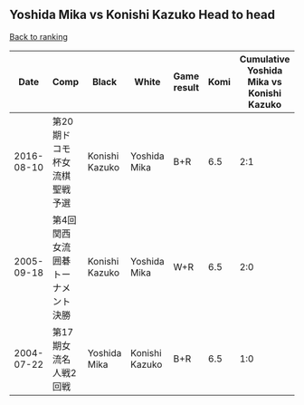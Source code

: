 ## Yoshida Mika vs Konishi Kazuko Head to head

[Back to ranking](../../index.md)




| **Date** | **Comp** | **Black** | **White** | **Game result** | **Komi** | **Cumulative Yoshida Mika vs Konishi Kazuko** | **Yoshida Mika streak** | **Konishi Kazuko streak** | 
| --- | --- | --- | --- | --- | --- | --- | --- | --- |
| 2016-08-10 | 第20期ドコモ杯女流棋聖戦予選 | Konishi Kazuko | Yoshida Mika | B+R | 6.5 | 2:1 | 0 | 1 | 
| 2005-09-18 | 第4回関西女流囲碁トーナメント決勝 | Konishi Kazuko | Yoshida Mika | W+R | 6.5 | 2:0 | 2 | 0 | 
| 2004-07-22 | 第17期女流名人戦2回戦 | Yoshida Mika | Konishi Kazuko | B+R | 6.5 | 1:0 | 1 | 0 |




